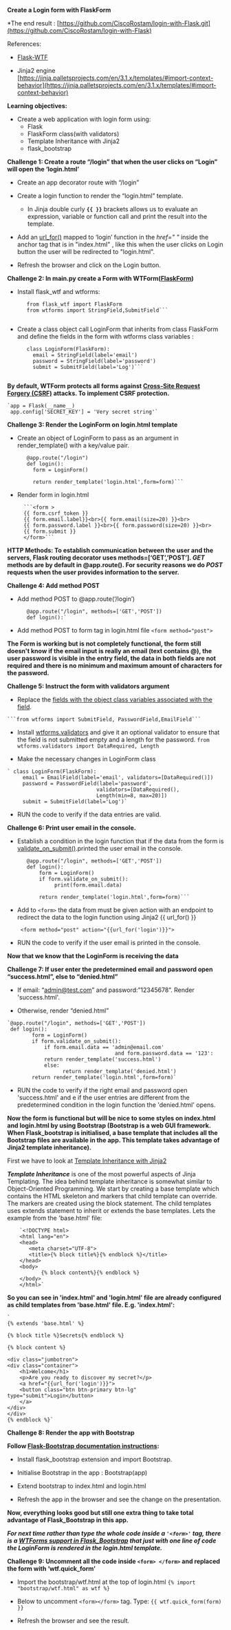 **Create a Login form with FlaskForm**

*The end result : [https://github.com/CiscoRostam/login-with-Flask.git](https://github.com/CiscoRostam/login-with-Flask)


References:

   * [Flask-WTF](https://flask-wtf.readthedocs.io/en/1.0.x/)
   
   * Jinja2 engine [https://jinja.palletsprojects.com/en/3.1.x/templates/#import-context-behavior](https://jinja.palletsprojects.com/en/3.1.x/templates/#import-context-behavior)

   **Learning objectives:**

  * Create a web application with login form using:
    * Flask 
    * FlaskForm class(with validators)
    * Template Inheritance with Jinja2 
    * flask_bootstrap


**Challenge 1: Create a route “/login” that when the user clicks on “Login” will open the ‘login.html’**

   * Create an app decorator route with “/login”

   * Create a login function to render the “login.html” template. 

     - In Jinja double curly **`{{ }}`** brackets allows us to evaluate an expression, variable or function call and print the 
       result into the template.
   * Add an [url_for()](https://tedboy.github.io/flask/generated/flask.url_for.html) mapped to ‘login’ function in 
     the _href=" "_ inside the anchor <a> tag that is in "index.html" , like this when the user clicks on Login button the user will be redirected to "login.html".

   - Refresh the browser and click on the Login button.     



**Challenge 2:  In main.py create a Form with WTForm([FlaskForm](https://flask-wtf.readthedocs.io/en/0.15.x/form/))**


* Install flask_wtf and wtforms:
   
   ```
      from flask_wtf import FlaskForm
      from wtforms import StringField,SubmitField```


* Create a class object call LoginForm that inherits from class FlaskForm and define the fields in the form with 
  wtforms class variables :
  
   
    ```
       class LoginForm(FlaskForm):
         email = StringField(label='email')
         password = StringField(label='password')
         submit = SubmitField(label='Log')```
	

**By default, WTForm  protects all forms against [Cross-Site Request Forgery (CSRF)](https://flask-wtf.readthedocs.io/en/1.0.x/csrf/#html-forms) attacks. To implement CSRF protection.**
	 

    `app = Flask(__name__)
     app.config['SECRET_KEY'] = 'Very secret string'`


**Challenge 3:  Render  the LoginForm on login.html template**

  * Create an object of LoginForm to pass as an argument in render_template() with a key/value pair.
      
      ```
         @app.route("/login")
         def login():
           form = LoginForm()

           return render_template('login.html',form=form)```

  * Render form in login.html
    
          ```<form >
          {{ form.csrf_token }}
          {{ form.email.label}}<br>{{ form.email(size=20) }}<br>
          {{ form.password.label }}<br>{{ form.password(size=20) }}<br>
          {{ form.submit }}
          </form>``` 


**HTTP Methods: To establish communication between the user and the servers, Flask routing decorator uses 
methods=[‘GET’,’POST’]. _GET_ methods are by default in @app.route(). For security reasons we do _POST_ requests when the
user  provides information to the server.**


**Challenge 4:  Add method POST**

  * Add method POST to @app.route(‘/login’)
       

     ```
        @app.route("/login", methods=['GET','POST'])
        def login():`

  * Add method POST to form tag in login.html file
      ```<form method="post">```

  
**The Form is working but is not completely functional, the form still doesn't know if  the email input is really an
email (text contains @), the user password is visible in the entry field, the data in both fields are not required and
there is no minimum and maximum amount of characters for the password.**


**Challenge 5: Instruct the form with validators argument**

   * Replace the [fields with the object class variables associated with the field](https://wtforms.readthedocs.io/en/2.3.x/fields/#wtforms.fields.StringField).
      
    
    ```from wtforms import SubmitField, PasswordField,EmailField```

   * Install [wtforms.validators](https://flask-wtf.readthedocs.io/en/1.0.x/quickstart/#validating-forms) and give it an optional validator to ensure that the field is not submitted empty 
      and a length for the password.
   `from wtforms.validators import DataRequired, Length`

   * Make the necessary changes in LoginForm class
    

    ` class LoginForm(FlaskForm):
         email = EmailField(label='email', validators=[DataRequired()])
         password = PasswordField(label='password',
                                 validators=[DataRequired(),
                                 Length(min=8, max=20)])
         submit = SubmitField(label='Log')`


  - RUN the code to verify if the data entries are valid.

**Challenge 6: Print user email in the console.**

  * Establish a condition in the login function that if the data from the form  is [validate_on_submit()](https://flask-wtf.readthedocs.io/en/0.15.x/quickstart/).printed
    the user email in the console. 

      
     ```
        @app.route("/login", methods=['GET','POST'])
        def login():
            form = LoginForm()
            if form.validate_on_submit():
                 print(form.email.data)

            return render_template('login.html',form=form)```

  * Add to  `<form>` the data from must be given action with an endpoint to redirect the data to the login function using Jinja2 {{ url_for() }}
    
    ` <form method="post" action="{{url_for('login')}}">`

   - RUN the code to verify if the user email is printed in the console.


**Now that we know that the LoginForm is receiving the data**


**Challenge 7: If user enter the predetermined email and password open “success.html”, else to “denied.html”**

   * If email: “admin@test.com” and password:”12345678”. Render 'success.html'.

   * Otherwise, render “denied.html” 

    `@app.route("/login", methods=['GET','POST'])
     def login():
            form = LoginForm()
            if form.validate_on_submit():
                if form.email.data == 'admin@email.com' 
                                       and form.password.data == '123':                
                return render_template('success.html')
                else:
                      return render_template('denied.html')
            return render_template('login.html',form=form)`

  
   - RUN the code to verify if the right email and password open 'success.html' and e if the user entries are different 
   from the predetermined condition  in the login function the 'denied.html' opens.

**Now the form is functional but will be nice to some styles on index.html and login.html  by using Bootstrap 
(Bootstrap is a web GUI framework. When Flask_bootstrap is initialised, a base template that includes all the Bootstrap
files are available in the app. This template takes advantage of Jinja2 template inheritance).**

First we have to look at [Template Inheritance with Jinja2](https://flask.palletsprojects.com/en/2.2.x/patterns/templateinheritance/)

**_Template Inheritance_** is one of the most powerful aspects of Jinja Templating. The idea behind template inheritance is 
somewhat similar to Object-Oriented Programming. We start by creating a base template which contains the HTML skeleton 
and markers that child template can override. The markers are created using the block statement. The child templates 
uses extends statement to inherit or extends the base templates. Lets the example from the 'base.html' file:

        `<!DOCTYPE html>
        <html lang="en">
        <head>
           <meta charset="UTF-8">
           <title>{% block title%}{% endblock %}</title>
        </head>
        <body>
               {% block content%}{% endblock %}
        </body>
        </html>`


   **So you can see in 'index.html' and 'login.html' file are already configured as child templates from 'base.html' file.
     E.g. 'index.html':**

    `
    {% extends 'base.html' %}

	{% block title %}Secrets{% endblock %}

	{% block content %}

    <div class="jumbotron">
	<div class="container">
		<h1>Welcome</h1>
		<p>Are you ready to discover my secret?</p>
		<a href="{{url_for('login')}}">
		<button class="btn btn-primary btn-lg" type="submit">Login</button>
		</a>
	</div>
    </div>
 	{% endblock %}`

 
 **Challenge 8: Render the app with Bootstrap**

 **Follow  [Flask-Bootstrap documentation  instructions](https://pythonhosted.org/Flask-Bootstrap/basic-usage.html#):** 

   * Install flask_bootstrap extension and import Bootstrap.
 
   * Initialise Bootstrap in the app : Bootstrap(app)

   * Extend bootstrap to index.html and login.html

   - Refresh the app in the browser and see the change on the presentation.

**Now, everything looks good but still one extra thing to take total advantage of Flask_Bootstrap in this app.**

_**For next time  rather than type the whole code inside a `'<form>'` tag, there is a [WTForms support in Flask_Bootstrap](https://pythonhosted.org/Flask-Bootstrap/forms.html) that just
with one line of code the LoginForm is rendered in the login.html template.**_


   **Challenge 9: Uncomment all the code inside `<form> </form>` and replaced the form with ‘wtf.quick_form’**

   * Import the bootstrap/wtf.html at the top of login.html
        `{% import "bootstrap/wtf.html" as wtf %}`

   * Below to uncomment `<form></form>` tag. Type: `{{ wtf.quick_form(form) }}`

   - Refresh the browser and see the result.
